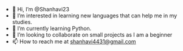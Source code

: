 - 👋 Hi, I’m @Shanhavi23
- 👀 I’m interested in learning new languages that can help me in my studies.
- 🌱 I’m currently learning Python.
- 💞️ I’m looking to collaborate on small projects as I am a beginner
- 📫 How to reach me at shanhavi4431@gmail.com

<!---
Shanhavi23/Shanhavi23 is a ✨ special ✨ repository because its `README.md` (this file) appears on your GitHub profile.
You can click the Preview link to take a look at your changes.
--->
